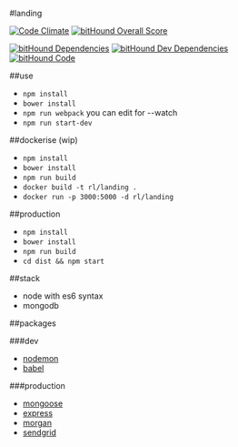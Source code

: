 #landing

[![Code Climate](https://codeclimate.com/github/retournelamphi/landing/badges/gpa.svg)](https://codeclimate.com/github/retournelamphi/landing)
[![bitHound Overall Score](https://www.bithound.io/github/retournelamphi/landing/badges/score.svg)](https://www.bithound.io/github/retournelamphi/landing)

[![bitHound Dependencies](https://www.bithound.io/github/retournelamphi/landing/badges/dependencies.svg)](https://www.bithound.io/github/retournelamphi/landing/master/dependencies/npm)
[![bitHound Dev Dependencies](https://www.bithound.io/github/retournelamphi/landing/badges/devDependencies.svg)](https://www.bithound.io/github/retournelamphi/landing/master/dependencies/npm)
[![bitHound Code](https://www.bithound.io/github/retournelamphi/landing/badges/code.svg)](https://www.bithound.io/github/retournelamphi/landing)

##use

- `npm install`
- `bower install`
- `npm run webpack` you can edit for --watch
- `npm run start-dev`

##dockerise (wip) 

- `npm install`
- `bower install`
- `npm run build`
- `docker build -t rl/landing .`
- `docker run -p 3000:5000 -d rl/landing`

##production 

- `npm install`
- `bower install`
- `npm run build`
- `cd dist && npm start`

##stack

- node with es6 syntax
- mongodb

##packages

###dev

- [nodemon](http://nodemon.io/)
- [babel](https://www.npmjs.com/package/babel)

###production

- [mongoose](http://mongoosejs.com/)
- [express](https://www.npmjs.com/package/express)
- [morgan](https://www.npmjs.com/package/morgan)
- [sendgrid](https://www.npmjs.com/package/sendgrid)
